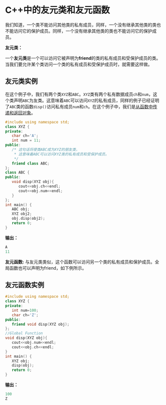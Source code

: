 # C++中的友元类和友元函数
​	我们知道，一个类不能访问其他类的私有成员，同样，一个没有继承其他类的类也不能访问它的保护成员。同样，一个没有继承其他类的类也不能访问它的保护成员。

**友元类：** 

   一个**友元类**是一个可以访问它被声明为**friend**的类的私有成员和受保护成员的类。当我们要允许某个类访问一个类的私有成员和受保护成员时，就需要这样做。


## 友元类实例
​	在这个例子中，我们有两个类`XYZ`和`ABC`。`XYZ`类有两个私有数据成员`ch`和`num`，这个类声明`ABC`为友类。这意味着`ABC`可以访问`XYZ`的私有成员，同样的例子已经证明了`ABC`类的函数`disp()`访问私有成员`num`和`ch`。在这个例子中，我们是[从函数中传递和返回对象](/contents/从C++函数中传递和返回对象.html)。


```cpp
#include using namespace std;
class XYZ {
private:
   char ch='A';
   int num = 11;
public:
   /* 这句话将使类ABC成为XYZ的朋友类，
    * 这意味着ABC可以访问XYZ类的私有成员和受保护成员。
    */
   friend class ABC;
};
class ABC {
public:
   void disp(XYZ obj){
      cout<<obj.ch<<endl;
      cout<<obj.num<<endl;
   }
};
int main() {
   ABC obj;
   XYZ obj2;
   obj.disp(obj2);
   return 0;
}
```
  **输出：**


```cpp
A
11
```
**友元函数:** 
   与友元类类似，这个函数可以访问另一个类的私有成员和保护成员。全局函数也可以声明为friend，如下例所示。


## 友元函数实例
```cpp
#include using namespace std;
class XYZ {
private:
   int num=100;
   char ch='Z';
public:
   friend void disp(XYZ obj);
};
//Global Function
void disp(XYZ obj){
   cout<<obj.num<<endl; 
   cout<<obj.ch<<endl;
}
int main() {
   XYZ obj;
   disp(obj);
   return 0;
}
```
  **输出：**


```cpp
100
Z
```
